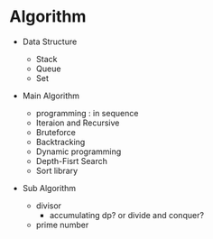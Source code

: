 # Algorithm

- Data Structure
  - Stack
  - Queue
  - Set

- Main Algorithm
  - programming : in sequence
  - Iteraion and Recursive
  - Bruteforce
  - Backtracking
  - Dynamic programming
  - Depth-Fisrt Search
  - Sort library

- Sub Algorithm
  - divisor
    - accumulating dp? or divide and conquer?
  - prime number
